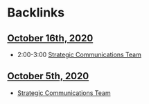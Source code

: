
# Backlinks
## [October 16th, 2020](<October 16th, 2020.md>)
- 2:00-3:00 [Strategic Communications Team](<Strategic Communications Team.md>)

## [October 5th, 2020](<October 5th, 2020.md>)
- [Strategic Communications Team](<Strategic Communications Team.md>)

